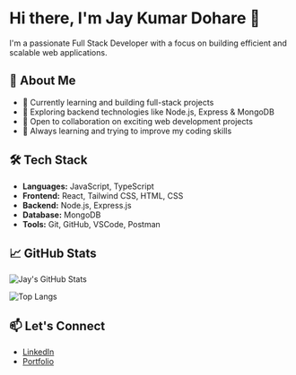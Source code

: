 # Hi there, I'm Jay Kumar Dohare 👋

I'm a passionate Full Stack Developer with a focus on building efficient and scalable web applications.

## 🚀 About Me

- 🔭 Currently learning and building full-stack projects
- 🌱 Exploring backend technologies like Node.js, Express & MongoDB
- 💼 Open to collaboration on exciting web development projects
- 🧠 Always learning and trying to improve my coding skills

## 🛠️ Tech Stack

- **Languages:** JavaScript, TypeScript
- **Frontend:** React, Tailwind CSS, HTML, CSS
- **Backend:** Node.js, Express.js
- **Database:** MongoDB
- **Tools:** Git, GitHub, VSCode, Postman

## 📈 GitHub Stats

![Jay's GitHub Stats](https://github-readme-stats.vercel.app/api?username=your-github-username&show_icons=true&theme=radical)

![Top Langs](https://github-readme-stats.vercel.app/api/top-langs/?username=your-github-username&layout=compact&theme=radical)

## 📫 Let's Connect

- [LinkedIn](https://www.linkedin.com/in/jaykumardohare/)
- [Portfolio](https://portfolio-jaykumardohares-projects.vercel.app/)
